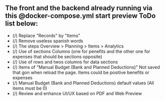 ## The front and the backend already running via this @docker-compose.yml start preview ToDo list below:

- (/) Replace "Records" by "Items"
- (/) Remove useless spanish words
- (/) The steps Overview > Planning > Items > Analytics
- (/) Use of sections Columns (one for penefits and the other one for expenses that should be sections opposite)
- (/) Use of rows and twos columns for data sections
- (/) Items of "Manual Budget (Bank and Planned Deductions)" Not saved that gon when reload the page. Items could be positive benefits or expenses
- (/) Manual Budget (Bank and Planned Deductions) default values (All items must be 0)
- (/) Review and enhance UI/UX based on PDF and Web Preview
